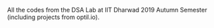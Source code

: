 All the codes from the DSA Lab at IIT Dharwad 2019 Autumn Semester (including projects from optil.io).


